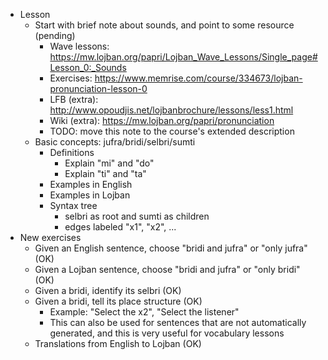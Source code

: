 * Lesson
    * Start with brief note about sounds, and point to some resource (pending)
      * Wave lessons: https://mw.lojban.org/papri/Lojban_Wave_Lessons/Single_page#Lesson_0:_Sounds
      * Exercises: https://www.memrise.com/course/334673/lojban-pronunciation-lesson-0
      * LFB (extra): http://www.opoudjis.net/lojbanbrochure/lessons/less1.html
      * Wiki (extra): https://mw.lojban.org/papri/pronunciation
      * TODO: move this note to the course's extended description
    * Basic concepts: jufra/bridi/selbri/sumti
        * Definitions
            * Explain "mi" and "do"
            * Explain "ti" and "ta"
        * Examples in English
        * Examples in Lojban
        * Syntax tree
            * selbri as root and sumti as children
            * edges labeled "x1", "x2", ...
* New exercises
    * Given an English sentence, choose "bridi and jufra" or "only jufra" (OK)
    * Given a Lojban sentence, choose "bridi and jufra" or "only bridi" (OK)
    * Given a bridi, identify its selbri (OK)
    * Given a bridi, tell its place structure (OK)
        * Example: "Select the x2", "Select the listener"
        * This can also be used for sentences that are not automatically generated, and this is very useful for vocabulary lessons
    * Translations from English to Lojban (OK)
